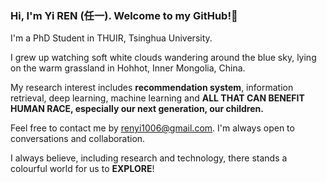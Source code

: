 ### Hi, I'm Yi REN (任一). Welcome to my GitHub!👋

I'm a PhD Student in THUIR, Tsinghua University.

I grew up watching soft white clouds wandering around the blue sky, lying on the warm grassland in Hohhot, Inner Mongolia, China.

My research interest includes **recommendation system**, information retrieval, deep learning, machine learning and **ALL THAT CAN BENEFIT HUMAN RACE, especially our next generation, our children.**

Feel free to contact me by [renyi1006@gmail.com](mailto:renyi1006@gmail.com). I'm always open to conversations and collaboration.

I always believe, including research and technology, there stands a colourful world for us to **EXPLORE**!

<!-- Some of my Github statistics are listed below. -->
<!--
**nmrenyi/nmrenyi** is a ✨ _special_ ✨ repository because its `README.md` (this file) appears on your GitHub profile.

Here are some ideas to get you started:

- 🔭 I’m currently working on ...
- 🌱 I’m currently learning ...
- 👯 I’m looking to collaborate on ...
- 🤔 I’m looking for help with ...
- 💬 Ask me about ...
- 📫 How to reach me: ...
- 😄 Pronouns: ...
- ⚡ Fun fact: ...
-->
<!-- <a href="https://github.com/nmrenyi"><img align="center" alt="GitHub Stats" src="https://github-readme-stats.vercel.app/api?username=nmrenyi&show_icons=true&include_all_commits=true" /></a>

<a href="https://github.com/nmrenyi"><img align="center" alt="Top Langs" src="https://github-readme-stats.vercel.app/api/top-langs/?username=nmrenyi&layout=compact&hide=HTML,CSS,QMAKE" /></a>
 -->
